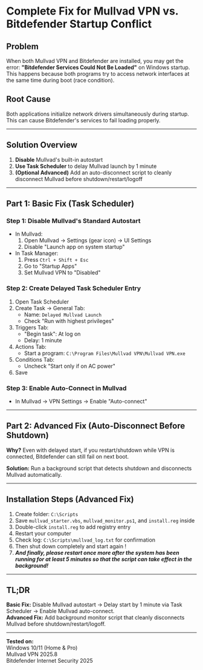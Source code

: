 # Complete Fix for Mullvad VPN vs. Bitdefender Startup Conflict

## Problem
When both Mullvad VPN and Bitdefender are installed, you may get the error:
**"Bitdefender Services Could Not Be Loaded"** on Windows startup.  
This happens because both programs try to access network interfaces at the same time during boot (race condition).

## Root Cause
Both applications initialize network drivers simultaneously during startup. This can cause Bitdefender's services to fail loading properly.

---

## Solution Overview
1. **Disable** Mullvad's built-in autostart
2. **Use Task Scheduler** to delay Mullvad launch by 1 minute
3. **(Optional Advanced)** Add an auto-disconnect script to cleanly disconnect Mullvad before shutdown/restart/logoff

---

## Part 1: Basic Fix (Task Scheduler)

### Step 1: Disable Mullvad's Standard Autostart
- In Mullvad:
  1. Open Mullvad → Settings (gear icon) → UI Settings
  2. Disable "Launch app on system startup"
- In Task Manager:
  1. Press `Ctrl + Shift + Esc`
  2. Go to "Startup Apps"
  3. Set Mullvad VPN to "Disabled"

### Step 2: Create Delayed Task Scheduler Entry
1. Open Task Scheduler
2. Create Task → General Tab:
   - Name: `Delayed Mullvad Launch`
   - Check "Run with highest privileges"
3. Triggers Tab:
   - "Begin task": At log on
   - Delay: 1 minute
4. Actions Tab:
   - Start a program: `C:\Program Files\Mullvad VPN\Mullvad VPN.exe`
5. Conditions Tab:
   - Uncheck "Start only if on AC power"
6. Save
  
### Step 3: Enable Auto-Connect in Mullvad
- In Mullvad → VPN Settings → Enable "Auto-connect"

---

## Part 2: Advanced Fix (Auto-Disconnect Before Shutdown)

**Why?** Even with delayed start, if you restart/shutdown while VPN is connected, Bitdefender can still fail on next boot.

**Solution:** Run a background script that detects shutdown and disconnects Mullvad automatically.

---

## Installation Steps (Advanced Fix)
1. Create folder: `C:\Scripts`
2. Save `mullvad_starter.vbs`, `mullvad_monitor.ps1`, and `install.reg` inside
3. Double-click `install.reg` to add registry entry
4. Restart your computer
5. Check log: `C:\Scripts\mullvad_log.txt` for confirmation
6. Then shut down completely and start again !
7. ***And finally, please restart once more after the system has been running for at least 5 minutes so that the script can take effect in the background!***
---

## TL;DR
**Basic Fix:** Disable Mullvad autostart → Delay start by 1 minute via Task Scheduler → Enable Mullvad auto-connect.  
**Advanced Fix:** Add background monitor script that cleanly disconnects Mullvad before shutdown/restart/logoff.

---

**Tested on:**  
Windows 10/11 (Home & Pro)  
Mullvad VPN 2025.8  
Bitdefender Internet Security 2025

